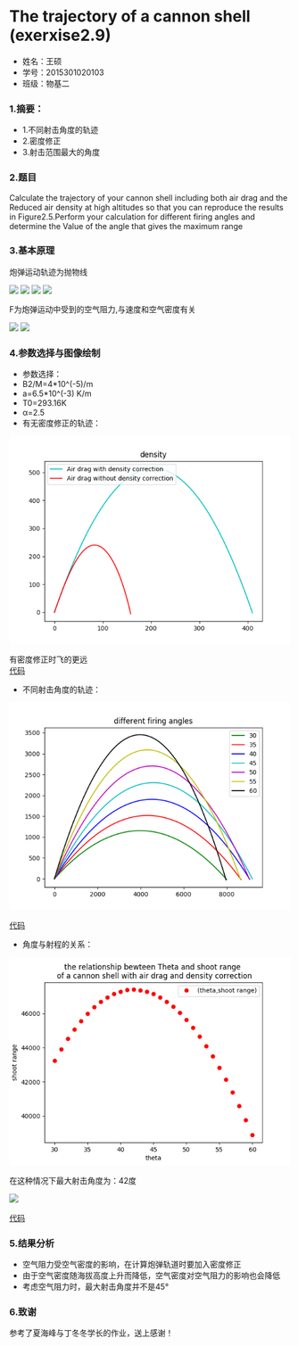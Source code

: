        
# The trajectory of a cannon shell    (exerxise2.9)
* 姓名：王硕
* 学号：2015301020103
* 班级：物基二
### 1.摘要：
*  1.不同射击角度的轨迹
* 2.密度修正
* 3.射击范围最大的角度
### 2.题目    
Calculate the trajectory of your cannon shell including both air drag and the 
Reduced air density at high altitudes so that you can reproduce the results in 
Figure2.5.Perform your calculation for different firing angles and determine the 
Value of the angle that gives the maximum range
### 3.基本原理 
炮弹运动轨迹为抛物线

<img src="http://latex.codecogs.com/gif.latex?x_{i+1}=x_{i}+v_{x,i}\Delta\,t">      



<img src="http://latex.codecogs.com/gif.latex?v_{x,i+1}=v_{x,i}-\frac{F_{x}}{M}\Delta\,t">      


<img src="http://latex.codecogs.com/gif.latex?y_{i+1}=y_{i}+v_{Y,i}\Delta\,t">     


<img src="http://latex.codecogs.com/gif.latex?v_{y,i+1}=v_{y,i}-g\Delta\,t-\frac{F_{y}}{M}\Delta\,t">       

F为炮弹运动中受到的空气阻力,与速度和空气密度有关    

<img src="http://latex.codecogs.com/gif.latex?F=-B_{2}v^{2}\frac{\rho\,}{\rho\,_{0}}"> 
<img src="http://latex.codecogs.com/gif.latex?\rho\,=\rho\,_{0}(1-\frac{ay}{T_{0}})^{\alpha}">     

### 4.参数选择与图像绘制
* 参数选择：
* B2/M=4*10^(-5)/m    
* a=6.5*10^(-3) K/m   
* T0=293.16K     
* α=2.5
* 有无密度修正的轨迹：    

![](https://github.com/March0ns/Computional_Physics_N2015301020103/blob/master/EXERCISE/Figure_4b.png)     


有密度修正时飞的更远    
[代码](https://github.com/March0ns/Computional_Physics_N2015301020103/edit/master/EXERCISE/temp4b.py)  
* 不同射击角度的轨迹：    


![](https://github.com/March0ns/Computional_Physics_N2015301020103/blob/master/EXERCISE/Figure_4a.png)      




[代码](https://github.com/March0ns/Computional_Physics_N2015301020103/edit/master/EXERCISE/Figure_4a.png )     


* 角度与射程的关系：   



![](https://github.com/March0ns/Computional_Physics_N2015301020103/blob/master/EXERCISE/Figure_4c.png) 
     


在这种情况下最大射击角度为：42度    




![](https://github.com/March0ns/Computional_Physics_N2015301020103/edit/master/EXERCISE/Figure_4c0.png)    


     

[代码](https://github.com/March0ns/Computional_Physics_N2015301020103/edit/master/EXERCISE/temp4c.py)
### 5.结果分析
* 空气阻力受空气密度的影响，在计算炮弹轨道时要加入密度修正
* 由于空气密度随海拔高度上升而降低，空气密度对空气阻力的影响也会降低
* 考虑空气阻力时，最大射击角度并不是45°    
### 6.致谢
参考了夏海峰与丁冬冬学长的作业，送上感谢！
